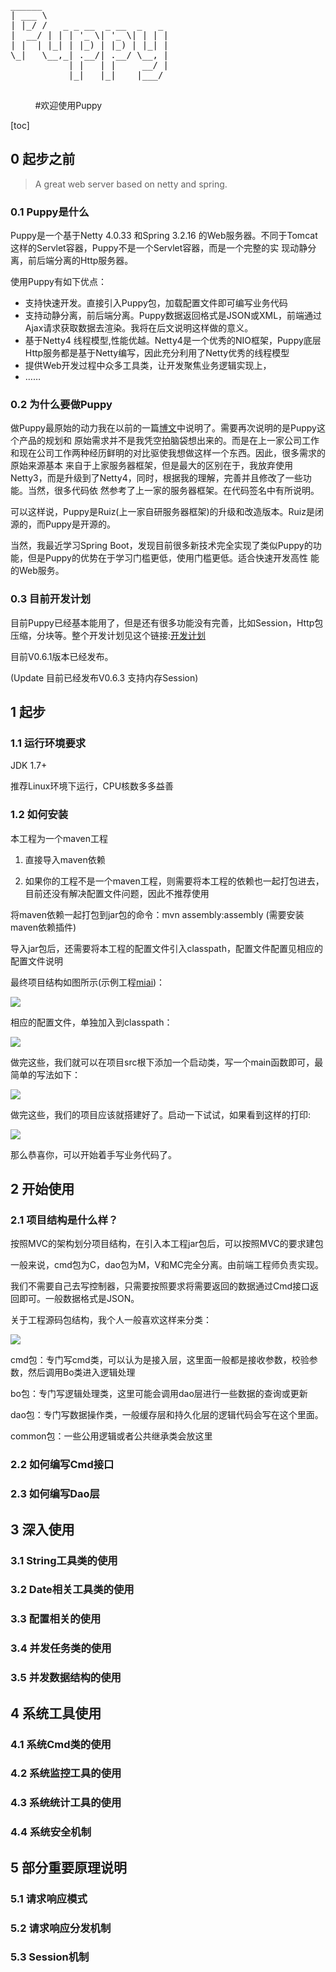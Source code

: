 <pre>
______
| ___ \
| |_/ /   _ _ __  _ __  _   _
|  __/ | | | '_ \| '_ \| | | |
| |  | |_| | |_) | |_) | |_| |
\_|   \__,_| .__/| .__/ \__, |
           | |   | |     __/ |
           |_|   |_|    |___/
      
</pre>
           
#欢迎使用Puppy

[toc]

## 0 起步之前

<blockquote>

A great web server based on netty and spring.

</blockquote>

### 0.1 Puppy是什么

Puppy是一个基于Netty 4.0.33 和Spring 3.2.16 的Web服务器。不同于Tomcat这样的Servlet容器，Puppy不是一个Servlet容器，而是一个完整的实
现动静分离，前后端分离的Http服务器。

使用Puppy有如下优点：

* 支持快速开发。直接引入Puppy包，加载配置文件即可编写业务代码
* 支持动静分离，前后端分离。Puppy数据返回格式是JSON或XML，前端通过Ajax请求获取数据去渲染。我将在后文说明这样做的意义。
* 基于Netty4 线程模型,性能优越。Netty4是一个优秀的NIO框架，Puppy底层Http服务都是基于Netty编写，因此充分利用了Netty优秀的线程模型
* 提供Web开发过程中众多工具类，让开发聚焦业务逻辑实现上，
* ……

### 0.2 为什么要做Puppy

做Puppy最原始的动力我在以前的一篇[博文](http://wantedonline.cn/2016/12/09/20161209/)中说明了。需要再次说明的是Puppy这个产品的规划和
原始需求并不是我凭空拍脑袋想出来的。而是在上一家公司工作和现在公司工作两种经历鲜明的对比驱使我想做这样一个东西。因此，很多需求的原始来源基本
来自于上家服务器框架，但是最大的区别在于，我放弃使用Netty3，而是升级到了Netty4，同时，根据我的理解，完善并且修改了一些功能。当然，很多代码依
然参考了上一家的服务器框架。在代码签名中有所说明。

可以这样说，Puppy是Ruiz(上一家自研服务器框架)的升级和改造版本。Ruiz是闭源的，而Puppy是开源的。

当然，我最近学习Spring Boot，发现目前很多新技术完全实现了类似Puppy的功能，但是Puppy的优势在于学习门槛更低，使用门槛更低。适合快速开发高性
能的Web服务。

### 0.3 目前开发计划

目前Puppy已经基本能用了，但是还有很多功能没有完善，比如Session，Http包压缩，分块等。整个开发计划见这个链接:[开发计划](https://github.com/34benma/Puppy/blob/master/doc/puppy_plan)

目前V0.6.1版本已经发布。

(Update 目前已经发布V0.6.3 支持内存Session)

## 1 起步
### 1.1 运行环境要求

JDK 1.7+

推荐Linux环境下运行，CPU核数多多益善

### 1.2 如何安装

本工程为一个maven工程

1. 直接导入maven依赖

2. 如果你的工程不是一个maven工程，则需要将本工程的依赖也一起打包进去，目前还没有解决配置文件问题，因此不推荐使用

将maven依赖一起打包到jar包的命令：mvn assembly:assembly (需要安装maven依赖插件)

导入jar包后，还需要将本工程的配置文件引入classpath，配置文件配置见相应的配置文件说明

最终项目结构如图所示(示例工程[miai](https://github.com/34benma/miai))：

![](http://ojyf3pwsm.bkt.clouddn.com/1.png)

相应的配置文件，单独加入到classpath：

![](http://ojyf3pwsm.bkt.clouddn.com/2.png)

做完这些，我们就可以在项目src根下添加一个启动类，写一个main函数即可，最简单的写法如下：

![](http://ojyf3pwsm.bkt.clouddn.com/3.png)

做完这些，我们的项目应该就搭建好了。启动一下试试，如果看到这样的打印:

![](http://ojyf3pwsm.bkt.clouddn.com/4.png)

那么恭喜你，可以开始着手写业务代码了。

## 2 开始使用

### 2.1 项目结构是什么样？

按照MVC的架构划分项目结构，在引入本工程jar包后，可以按照MVC的要求建包

一般来说，cmd包为C，dao包为M，V和MC完全分离。由前端工程师负责实现。

我们不需要自己去写控制器，只需要按照要求将需要返回的数据通过Cmd接口返回即可。一般数据格式是JSON。

关于工程源码包结构，我个人一般喜欢这样来分类：

![](http://ojyf3pwsm.bkt.clouddn.com/5.png)

cmd包：专门写cmd类，可以认为是接入层，这里面一般都是接收参数，校验参数，然后调用Bo类进入逻辑处理

bo包：专门写逻辑处理类，这里可能会调用dao层进行一些数据的查询或更新

dao包：专门写数据操作类，一般缓存层和持久化层的逻辑代码会写在这个里面。

common包：一些公用逻辑或者公共继承类会放这里

### 2.2 如何编写Cmd接口



### 2.3 如何编写Dao层

## 3 深入使用

### 3.1 String工具类的使用

### 3.2 Date相关工具类的使用

### 3.3 配置相关的使用

### 3.4 并发任务类的使用

### 3.5 并发数据结构的使用

## 4 系统工具使用

### 4.1 系统Cmd类的使用

### 4.2 系统监控工具的使用

### 4.3 系统统计工具的使用

### 4.4 系统安全机制

## 5 部分重要原理说明

### 5.1 请求响应模式

### 5.2 请求响应分发机制

### 5.3 Session机制

###



